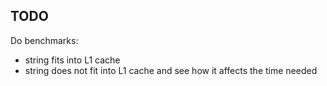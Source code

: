 
TODO
----

Do benchmarks:

- string fits into L1 cache
- string does not fit into L1 cache and see how it affects the time needed
